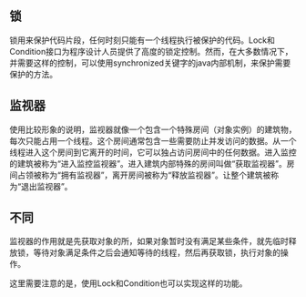 ## 锁

锁用来保护代码片段，任何时刻只能有一个线程执行被保护的代码。Lock和Condition接口为程序设计人员提供了高度的锁定控制。然而，在大多数情况下，并需要这样的控制，可以使用synchronized关键字的java内部机制，来保护需要保护的方法。


## 监视器

使用比较形象的说明，监视器就像一个包含一个特殊房间（对象实例）的建筑物，每次只能占用一个线程。这个房间通常包含一些需要防止并发访问的数据。从一个线程进入这个房间到它离开的时间，它可以独占访问房间中的任何数据。进入监控的建筑被称为“进入监控监视器”。进入建筑内部特殊的房间叫做“获取监视器”。房间占领被称为“拥有监视器”，离开房间被称为“释放监视器”。让整个建筑被称为“退出监视器”。

## 不同

监视器的作用就是先获取对象的所，如果对象暂时没有满足某些条件，就先临时释放锁，等待对象满足条件之后会通知等待的线程，然后再获取锁，执行对象的操作。

这里需要注意的是，使用Lock和Condition也可以实现这样的功能。